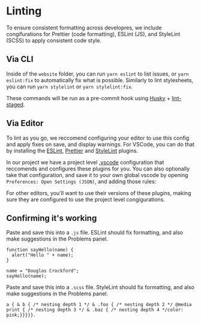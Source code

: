 # Linting

To ensure consistent formatting across developres, we include congifurations for Prettier (code formatting), ESLint (JS), and StyleLint (SCSS) to apply consistent code style.

## Via CLI

Inside of the `website` folder, you can run `yarn eslint` to list issues, or `yarn eslint:fix` to automatically fix what is possible. Similarly to lint stylesheets, you can run `yarn stylelint` or `yarn stylelint:fix`.

These commands will be run as a pre-commit hook using [Husky](https://github.com/typicode/husky/) + [lint-staged](https://github.com/okonet/lint-staged#configuration).

## Via Editor

To lint as you go, we reccomend configuring your editor to use this config and apply fixes on save, and display warnings. For VSCode, you can do that by installing the [ESLint](https://marketplace.visualstudio.com/items?itemName=dbaeumer.vscode-eslint), [Prettier](https://marketplace.visualstudio.com/items?itemName=esbenp.prettier-vscode) and [StyleLint](https://marketplace.visualstudio.com/items?itemName=stylelint.vscode-stylelint) plugins.

In our project we have a project level [.vscode](../.vscode) configuration that reccomends and configures these plugins for you. You can also optionally take that configuration, and save it to your own global vscode by opening `Preferences: Open Settings (JSON)`, and adding those rules:

For other editors, you'll want to use their versions of these plugins, making sure they are configured to use the project level congigurations.

## Confirming it's working

Paste and save this into a `.js` file. ESLint should fix formatting, and also make suggestions in the Problems panel.

```
function sayHello(name) {
  alert("Hello " + name);
}

name = "Douglas Crockford";
sayHello(name);
```

Paste and save this into a `.scss` file. StyleLint should fix formatting, and also make suggestions in the Problems panel.

```
a { & b { /* nesting depth 1 */ & .foo { /* nesting depth 2 */ @media print { /* nesting depth 3 */ & .baz { /* nesting depth 4 */color: pink;}}}}}.
```
